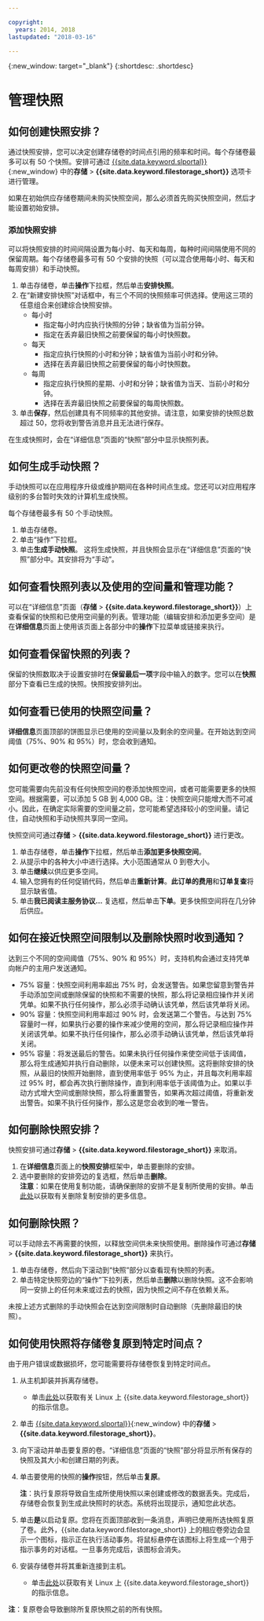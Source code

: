 ```yaml
---

copyright:
  years: 2014, 2018
lastupdated: "2018-03-16"

---
```

{:new_window: target="_blank"}
{:shortdesc: .shortdesc}

# 管理快照

## 如何创建快照安排？

通过快照安排，您可以决定创建存储卷的时间点引用的频率和时间。每个存储卷最多可以有 50 个快照。安排可通过 [{{site.data.keyword.slportal}}](https://control.softlayer.com/){:new_window} 中的**存储** > **{{site.data.keyword.filestorage_short}}** 选项卡进行管理。

如果在初始供应存储卷期间未购买快照空间，那么必须首先购买快照空间，然后才能设置初始安排。

### 添加快照安排

可以将快照安排的时间间隔设置为每小时、每天和每周，每种时间间隔使用不同的保留周期。每个存储卷最多可有 50 个安排的快照（可以混合使用每小时、每天和每周安排）和手动快照。

1. 单击存储卷，单击**操作**下拉框，然后单击**安排快照**。
2. 在“新建安排快照”对话框中，有三个不同的快照频率可供选择。使用这三项的任意组合来创建综合快照安排。
   - 每小时
      - 指定每小时内应执行快照的分钟；缺省值为当前分钟。
      - 指定在丢弃最旧快照之前要保留的每小时快照数。
   - 每天
      - 指定应执行快照的小时和分钟；缺省值为当前小时和分钟。
      - 选择在丢弃最旧快照之前要保留的每小时快照数。
   - 每周
      - 指定应执行快照的星期、小时和分钟；缺省值为当天、当前小时和分钟。
      - 选择在丢弃最旧快照之前要保留的每周快照数。
3. 单击**保存**，然后创建具有不同频率的其他安排。请注意，如果安排的快照总数超过 50，您将收到警告消息并且无法进行保存。

在生成快照时，会在“详细信息”页面的“快照”部分中显示快照列表。

## 如何生成手动快照？

手动快照可以在应用程序升级或维护期间在各种时间点生成。您还可以对应用程序级别的多台暂时失效的计算机生成快照。

每个存储卷最多有 50 个手动快照。

1. 单击存储卷。
2. 单击“操作”下拉框。
3. 单击**生成手动快照**。
这将生成快照，并且快照会显示在“详细信息”页面的“快照”部分中。其安排将为“手动”。

## 如何查看快照列表以及使用的空间量和管理功能？

可以在“详细信息”页面（**存储** > **{{site.data.keyword.filestorage_short}}**）上查看保留的快照和已使用空间量的列表。管理功能（编辑安排和添加更多空间）是在**详细信息**页面上使用该页面上各部分中的**操作**下拉菜单或链接来执行。

## 如何查看保留快照的列表？

保留的快照数取决于设置安排时在**保留最后一项**字段中输入的数字。您可以在**快照**部分下查看已生成的快照。快照按安排列出。

## 如何查看已使用的快照空间量？

**详细信息**页面顶部的饼图显示已使用的空间量以及剩余的空间量。在开始达到空间阈值（75%、90% 和 95%）时，您会收到通知。

## 如何更改卷的快照空间量？

您可能需要向先前没有任何快照空间的卷添加快照空间，或者可能需要更多的快照空间。根据需要，可以添加 5 GB 到 4,000 GB。注：快照空间只能增大而不可减小。因此，在确定实际需要的空间量之前，您可能希望选择较小的空间量。请记住，自动快照和手动快照共享同一空间。

快照空间可通过**存储** > **{{site.data.keyword.filestorage_short}}** 进行更改。

1. 单击存储卷，单击**操作**下拉框，然后单击**添加更多快照空间**。
2. 从提示中的各种大小中进行选择。大小范围通常从 0 到卷大小。
3. 单击**继续**以供应更多空间。
4. 输入您拥有的任何促销代码，然后单击**重新计算**。**此订单的费用**和**订单复查**将显示缺省值。
5. 单击**我已阅读主服务协议...** 复选框，然后单击**下单**。更多快照空间将在几分钟后供应。

## 如何在接近快照空间限制以及删除快照时收到通知？

达到三个不同的空间阈值（75%、90% 和 95%）时，支持机构会通过支持凭单向帐户的主用户发送通知。

- 75% 容量：快照空间利用率超出 75% 时，会发送警告。如果您留意到警告并手动添加空间或删除保留的快照和不需要的快照，那么将记录相应操作并关闭凭单。如果不执行任何操作，那么必须手动确认该凭单，然后该凭单将关闭。
- 90% 容量：快照空间利用率超过 90% 时，会发送第二个警告。与达到 75% 容量时一样，如果执行必要的操作来减少使用的空间，那么将记录相应操作并关闭该凭单。如果不执行任何操作，那么必须手动确认该凭单，然后该凭单将关闭。
- 95% 容量：将发送最后的警告。如果未执行任何操作来使空间低于该阈值，那么将生成通知并执行自动删除，以便未来可以创建快照。这将删除安排的快照，从最旧的快照开始删除，直到使用率低于 95% 为止，并且每次利用率超过 95% 时，都会再次执行删除操作，直到利用率低于该阈值为止。如果以手动方式增大空间或删除快照，那么将重置警告，如果再次超过阈值，将重新发出警告。如果不执行任何操作，那么这是您会收到的唯一警告。

## 如何删除快照安排？

快照安排可通过**存储** > **{{site.data.keyword.filestorage_short}}** 来取消。

1. 在**详细信息**页面上的**快照安排**框架中，单击要删除的安排。
2. 选中要删除的安排旁边的复选框，然后单击**删除**。<br/>
**注意**：如果在使用复制功能，请确保删除的安排不是复制所使用的安排。单击[此处](replication.html)以获取有关删除复制安排的更多信息。

## 如何删除快照？

可以手动除去不再需要的快照，以释放空间供未来快照使用。删除操作可通过**存储** > **{{site.data.keyword.filestorage_short}}** 来执行。

1. 单击存储卷，然后向下滚动到“快照”部分以查看现有快照的列表。
2. 单击特定快照旁边的“操作”下拉列表，然后单击**删除**以删除快照。这不会影响同一安排上的任何未来或过去的快照，因为快照之间不存在依赖关系。

未按上述方式删除的手动快照会在达到空间限制时自动删除（先删除最旧的快照）。

## 如何使用快照将存储卷复原到特定时间点？

由于用户错误或数据损坏，您可能需要将存储卷恢复到特定时间点。

1. 从主机卸装并拆离存储卷。
   - 单击[此处](accessing-file-storage-linux.html)以获取有关 Linux 上 {{site.data.keyword.filestorage_short}} 的指示信息。
2. 单击 [{{site.data.keyword.slportal}}](https://control.softlayer.com/){:new_window} 中的**存储** > **{{site.data.keyword.filestorage_short}}**。
3. 向下滚动并单击要复原的卷。“详细信息”页面的“快照”部分将显示所有保存的快照及其大小和创建日期的列表。
4. 单击要使用的快照的**操作**按钮，然后单击**复原**。 

   **注**：执行复原将导致自生成所使用快照以来创建或修改的数据丢失。完成后，存储卷会恢复到生成此快照时的状态。系统将出现提示，通知您此状态。
5. 单击**是**以启动复原。您将在页面顶部收到一条消息，声明已使用所选快照复原了卷。此外，{{site.data.keyword.filestorage_short}} 上的相应卷旁边会显示一个图标，指示正在执行活动事务。将鼠标悬停在该图标上将生成一个用于指示事务的对话框。一旦事务完成后，该图标会消失。
6. 安装存储卷并将其重新连接到主机。
   - 单击[此处](accessing-file-storage-linux.html)以获取有关 Linux 上 {{site.data.keyword.filestorage_short}} 的指示信息。
   
**注**：复原卷会导致删除所复原快照之前的所有快照。
